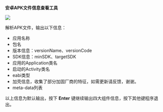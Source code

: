 **安卓APK文件信息查看工具**

![](./APKInfo/app.ico)

解析APK文件，输出以下信息：

- 应用名称
- 包名
- 版本信息：versionName、versionCode
- SDK信息：minSDK、targetSDK
- 应用的Application类名
- 启动的Activity类名
- eabi类型
- 加壳信息，收集了部分加固厂商的特征，如需更新请反馈，谢谢。
- meta-data列表



以上信息为默认输出，按下 **Enter** 键继续输出四大组件信息，按下其他键程序退出。



